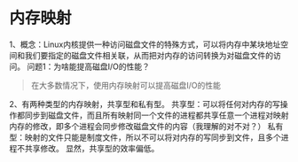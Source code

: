 # 内存映射
1、概念：Linux内核提供一种访问磁盘文件的特殊方式，可以将内存中某块地址空间和我们要指定的磁盘文件相关联，从而把对内存的访问转换为对磁盘文件的访问。
问题1：为啥能提高磁盘I/O的性能？
> 在大多数情况下，使用内存映射可以提高磁盘I/O的性能

2、有两种类型的内存映射，共享型和私有型。
共享型：可以将任何对内存的写操作都同步到磁盘文件，而且所有映射同一个文件的进程都共享任意一个进程对映射内存的修改，即多个进程会同步修改磁盘文件的内容（我理解的对不对？）
私有型：映射的文件只能是制度文件，所以不可以将对内存的写同步到文件，且多个进程不共享修改。
显然，共享型的效率偏低。
